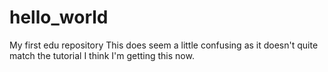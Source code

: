 # hello_world
My first edu repository
This does seem a little confusing as it doesn't quite match the tutorial
I think I'm getting this now.
